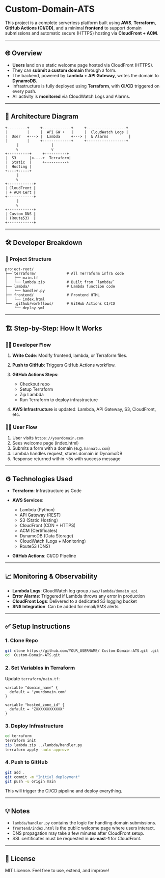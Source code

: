 # Custom-Domain-ATS
This project is a complete serverless platform built using **AWS**, **Terraform**, **GitHub Actions (CI/CD)**, and a minimal **frontend** to support domain submissions and automatic secure (HTTPS) hosting via **CloudFront + ACM**.

---

## 🌐 Overview

* **Users** land on a static welcome page hosted via CloudFront (HTTPS).
* They can **submit a custom domain** through a form.
* The backend, powered by **Lambda + API Gateway**, writes the domain to **DynamoDB**.
* Infrastructure is fully deployed using **Terraform**, with **CI/CD** triggered on every push.
* All activity is **monitored** via CloudWatch Logs and Alarms.

---

## 🧠 Architecture Diagram

```
+---------+     +-------------+     +------------------+
|         |     |  API GW +   |     |  CloudWatch Logs |
|  User   +---> |  Lambda     +---> |  & Alarms         |
|         |     +-------------+     +------------------+
     |               |
     v               v
+----------+     +----------+
|  S3      |<----+  Terraform|
|  Static  |     +----------+
|  Hosting |
+----+-----+
     |
     v
+------------+
| CloudFront |
| + ACM Cert |
+------------+
     |
     v
+------------+
| Custom DNS |
| (Route53)  |
+------------+
```

---

## 🛠 Developer Breakdown

### 📁 Project Structure

```
project-root/
├── terraform/              # All Terraform infra code
│   ├── main.tf
│   └── lambda.zip          # Built from `lambda/`
├── lambda/                 # Lambda function code
│   └── handler.py
├── frontend/               # Frontend HTML
│   └── index.html
└── .github/workflows/      # GitHub Actions CI/CD
    └── deploy.yml
```

---

## 🏗️ Step-by-Step: How It Works

### 👨‍💻 Developer Flow

1. **Write Code**: Modify frontend, lambda, or Terraform files.
2. **Push to GitHub**: Triggers GitHub Actions workflow.
3. **GitHub Actions Steps**:

   * Checkout repo
   * Setup Terraform
   * Zip Lambda
   * Run Terraform to deploy infrastructure
4. **AWS Infrastructure** is updated: Lambda, API Gateway, S3, CloudFront, etc.

### 🧑‍💻 User Flow

1. User visits `https://yourdomain.com`
2. Sees welcome page (index.html)
3. Submits a form with a domain (e.g. `hannatu.com`)
4. Lambda handles request, stores domain in DynamoDB
5. Response returned within \~5s with success message

---

## ⚙️ Technologies Used

* **Terraform**: Infrastructure as Code
* **AWS Services**:

  * Lambda (Python)
  * API Gateway (REST)
  * S3 (Static Hosting)
  * CloudFront (CDN + HTTPS)
  * ACM (Certificates)
  * DynamoDB (Data Storage)
  * CloudWatch (Logs + Monitoring)
  * Route53 (DNS)
* **GitHub Actions**: CI/CD Pipeline

---

## 📈 Monitoring & Observability

* **Lambda Logs**: CloudWatch log group `/aws/lambda/domain_api`
* **Error Alarms**: Triggered if Lambda throws any error in production
* **CloudFront Logs**: Delivered to a dedicated S3 logging bucket
* **SNS Integration**: Can be added for email/SMS alerts

---

## ✅ Setup Instructions

### 1. Clone Repo

```bash
git clone https://github.com/YOUR_USERNAME/ Custom-Domain-ATS.git .git
cd  Custom-Domain-ATS.git 
```

### 2. Set Variables in Terraform

Update `terraform/main.tf`:

```hcl
variable "domain_name" {
  default = "yourdomain.com"
}

variable "hosted_zone_id" {
  default = "ZXXXXXXXXXXXX"
}
```

### 3. Deploy Infrastructure

```bash
cd terraform
terraform init
zip lambda.zip ../lambda/handler.py
terraform apply -auto-approve
```

### 4. Push to GitHub

```bash
git add .
git commit -m "Initial deployment"
git push -u origin main
```

This will trigger the CI/CD pipeline and deploy everything.

---

## 💡 Notes

* `lambda/handler.py` contains the logic for handling domain submissions.
* `frontend/index.html` is the public welcome page where users interact.
* DNS propagation may take a few minutes after CloudFront setup.
* SSL certificates must be requested in **us-east-1** for CloudFront.

---

## 📜 License

MIT License. Feel free to use, extend, and improve!
